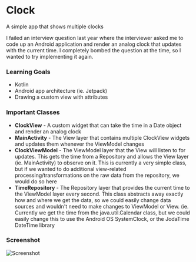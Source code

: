 # Clock
A simple app that shows multiple clocks

I failed an interview question last year where the interviewer asked me to code up an Android application and render an analog clock that updates with the current time. I completely bombed the question at the time, so I wanted to try implementing it again.

### Learning Goals
- Kotlin
- Android app architecture (ie. Jetpack)
- Drawing a custom view with attributes

### Important Classes
- __ClockView__ - A custom widget that can take the time in a Date object and render an analog clock
- __MainActivity__ - The View layer that contains multiple ClockView widgets and updates them whenever the ViewModel changes
- __ClockViewModel__ - The ViewModel layer that the View will listen to for updates. This gets the time from a Repository and allows the View layer (ie. MainActivity) to observe on it. This is currently a very simple class, but if we wanted to do additional view-related processing/transformations on the raw data from the repository, we would do so here
- __TimeRepository__ - The Repository layer that provides the current time to the ViewModel layer every second. This class abstracts away exactly how and where we get the data, so we could easily change data sources and wouldn't need to make changes to ViewModel or View. (ie. Currently we get the time from the java.util.Calendar class, but we could easily change this to use the Android OS SystemClock, or the JodaTime DateTime library

### Screenshot
![Screenshot](https://media.giphy.com/media/hV0hCET0wUJn5Q1Za0/200w_d.gif)
